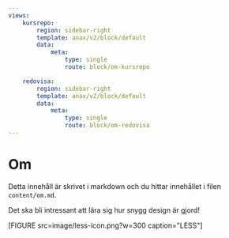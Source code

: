 ```yaml
---
views:
    kursrepo:
        region: sidebar-right
        template: anax/v2/block/default
        data:
            meta:
                type: single
                route: block/om-kursrepo

    redovisa:
        region: sidebar-right
        template: anax/v2/block/default
        data:
            meta:
                type: single
                route: block/om-redovisa
---
```


# Om

Detta innehåll är skrivet i markdown och du hittar innehållet i filen `content/om.md`.

Det ska bli intressant att lära sig hur snygg design är gjord!

[FIGURE src=image/less-icon.png?w=300 caption="LESS"]
